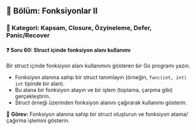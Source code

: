 ## 📘 Bölüm: Fonksiyonlar II  
### 🔹 Kategori: Kapsam, Closure, Özyineleme, Defer, Panic/Recover  
#### ❓ Soru 60: Struct içinde fonksiyon alanı kullanımı

Bir struct içinde fonksiyon alanı kullanımını gösteren bir Go programı yazın.

- Fonksiyon alanına sahip bir struct tanımlayın (örneğin, `func(int, int) int` tipinde bir alan).
- Bu alana bir fonksiyon atayın ve bir işlem (toplama, çarpma gibi) gerçekleştirin.
- Struct örneği üzerinden fonksiyon alanını çağırarak kullanımı gösterin.

🔧 **Görev:** Fonksiyon alanına sahip bir struct oluşturun ve fonksiyon atama/çağırma işlemini gösterin.
